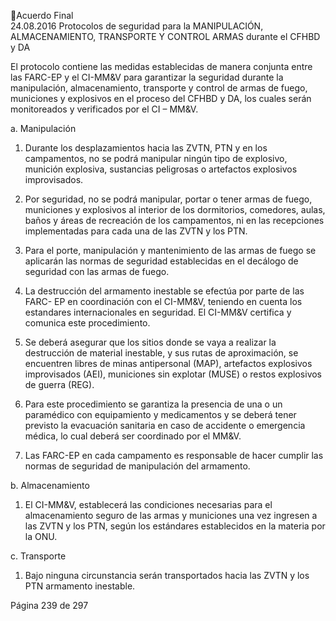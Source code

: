 Acuerdo Final  
24.08.2016 
Protocolos de seguridad para la MANIPULACIÓN, ALMACENAMIENTO, TRANSPORTE Y CONTROL 
ARMAS durante el CFHBD y DA  
 
El protocolo contiene las medidas establecidas de manera conjunta entre las FARC-EP y el CI-MM&V para 
garantizar  la  seguridad  durante  la  manipulación,  almacenamiento,  transporte  y  control  de  armas  de 
fuego, municiones y explosivos en el proceso del CFHBD y DA, los cuales serán monitoreados y verificados 
por el CI – MM&V. 
 
a. Manipulación  
 
1. Durante  los  desplazamientos  hacia  las  ZVTN,  PTN  y  en  los  campamentos,  no  se  podrá  manipular 
ningún  tipo  de  explosivo,  munición  explosiva,  sustancias  peligrosas  o  artefactos  explosivos 
improvisados. 
 
2. Por  seguridad,  no  se  podrá  manipular,  portar  o  tener  armas  de  fuego,  municiones  y  explosivos  al 
interior de los dormitorios, comedores, aulas, baños y áreas de recreación de los campamentos, ni 
en las recepciones implementadas para cada una de las ZVTN y los PTN. 
 
3. Para  el  porte,  manipulación  y  mantenimiento  de  las  armas  de  fuego  se  aplicarán  las  normas  de 
seguridad establecidas en el decálogo de seguridad con las armas de fuego. 
 
4. La destrucción del armamento inestable se efectúa por parte de las FARC- EP en coordinación con el 
CI-MM&V, teniendo en cuenta los estandares internacionales en seguridad. El CI-MM&V certifica y 
comunica este procedimiento. 
 
5. Se deberá asegurar que los sitios donde se vaya a realizar la destrucción de material inestable, y sus 
rutas  de  aproximación,  se  encuentren  libres  de  minas  antipersonal  (MAP),  artefactos  explosivos 
improvisados (AEI), municiones sin explotar (MUSE) o restos explosivos de guerra (REG).  
 
6. Para  este  procedimiento  se  garantiza  la  presencia  de  una  o  un  paramédico  con  equipamiento  y 
medicamentos y se deberá tener previsto la evacuación sanitaria en caso de accidente o emergencia 
médica, lo cual deberá ser coordinado por el MM&V. 
 
7. Las  FARC-EP  en  cada  campamento  es  responsable  de  hacer  cumplir  las  normas  de  seguridad  de 
manipulación del armamento.  
 
b.   Almacenamiento  
 
1. El CI-MM&V, establecerá las condiciones necesarias para el almacenamiento seguro de las armas 
y municiones una vez ingresen a las ZVTN y los PTN, según los estándares establecidos en la materia 
por la ONU.  
 
c.  Transporte  
 
1. Bajo ninguna circunstancia serán transportados hacia las ZVTN y los PTN armamento inestable. 
 
Página 239 de 297 
 

